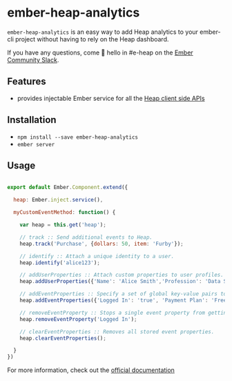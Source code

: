 # ember-heap-analytics

`ember-heap-analytics` is an easy way to add Heap analytics to your ember-cli project without having to rely on the Heap dashboard.

If you have any questions, come :wave: hello in #e-heap on the [Ember Community Slack](https://ember-community-slackin.herokuapp.com).

## Features
- provides injectable Ember service for all the [ Heap client side APIs](https://docs.heapanalytics.com/reference)

## Installation

* `npm install --save ember-heap-analytics`
* `ember server`

## Usage

````javascript

export default Ember.Component.extend({

  heap: Ember.inject.service(),

  myCustomEventMethod: function() {

    var heap = this.get('heap');

    // track :: Send additional events to Heap.
    heap.track('Purchase', {dollars: 50, item: 'Furby'});

    // identify :: Attach a unique identity to a user.
    heap.identify('alice123');

    // addUserProperties :: Attach custom properties to user profiles.
    heap.addUserProperties({'Name': 'Alice Smith','Profession': 'Data Scientist'});

    // addEventProperties :: Specify a set of global key-value pairs to get attached to all of a user's subsequent events.
    heap.addEventProperties({'Logged In': 'true', 'Payment Plan': 'Free'});

    // removeEventProperty :: Stops a single event property from getting attached to all subsequent events.
    heap.removeEventProperty('Logged In');

    // clearEventProperties :: Removes all stored event properties.
    heap.clearEventProperties();

  }
})
````

For more information, check out the [official documentation](https://docs.heapanalytics.com/reference)
